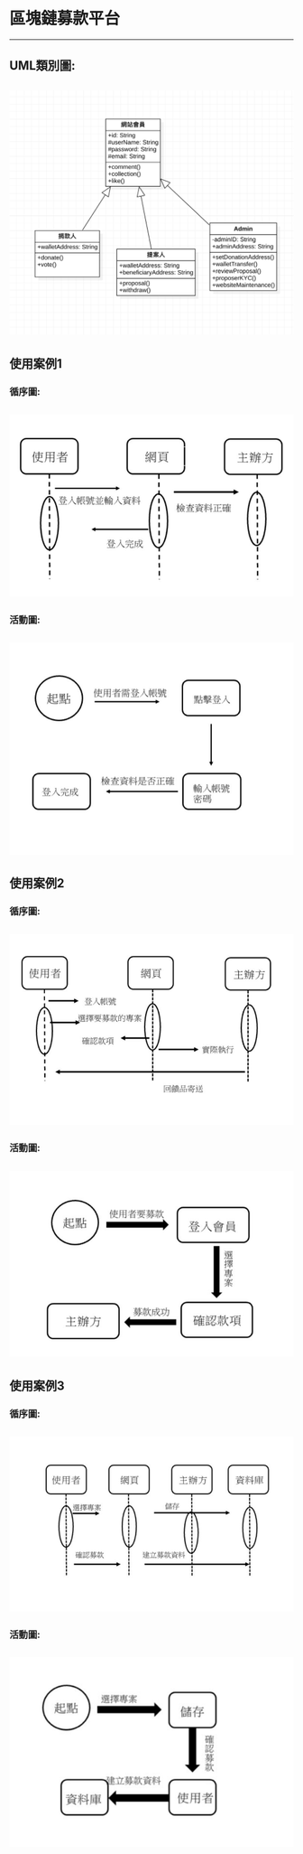 # 區塊鏈募款平台
---
## UML類別圖:
![](UML類別圖.png "")
---

## 使用案例1
### 循序圖:
![](循序1.jpg "")
---
### 活動圖:
![](活動1.jpg "")
---
## 使用案例2
### 循序圖:
![](循序2.jpg "")
---
### 活動圖:
![](活動2.jpg "")
---
## 使用案例3
### 循序圖:
![](循序3.jpg "")
---
### 活動圖:
![](活動3.jpg "")
---

